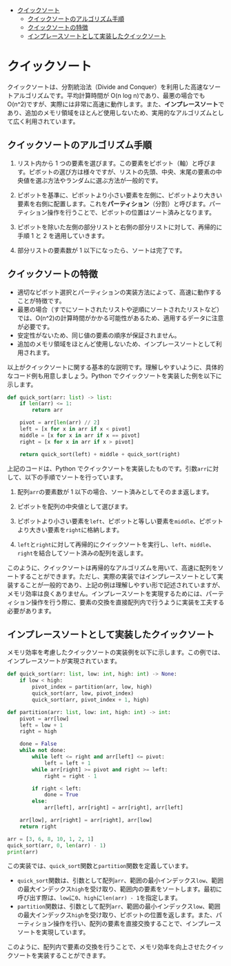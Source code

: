 - [クイックソート](#クイックソート)
  - [クイックソートのアルゴリズム手順](#クイックソートのアルゴリズム手順)
  - [クイックソートの特徴](#クイックソートの特徴)
  - [インプレースソートとして実装したクイックソート](#インプレースソートとして実装したクイックソート)

# クイックソート

クイックソートは、分割統治法（Divide and Conquer）を利用した高速なソートアルゴリズムです。平均計算時間が O(n log n)であり、最悪の場合でも O(n^2)ですが、実際には非常に高速に動作します。また、**インプレースソート**であり、追加のメモリ領域をほとんど使用しないため、実用的なアルゴリズムとして広く利用されています。

## クイックソートのアルゴリズム手順

1. リスト内から 1 つの要素を選びます。この要素をピボット（軸）と呼びます。ピボットの選び方は様々ですが、リストの先頭、中央、末尾の要素の中央値を選ぶ方法やランダムに選ぶ方法が一般的です。

2. ピボットを基準に、ピボットより小さい要素を左側に、ピボットより大きい要素を右側に配置します。これを**パーティション**（分割）と呼びます。パーティション操作を行うことで、ピボットの位置はソート済みとなります。

3. ピボットを除いた左側の部分リストと右側の部分リストに対して、再帰的に手順 1 と 2 を適用していきます。

4. 部分リストの要素数が 1 以下になったら、ソートは完了です。

## クイックソートの特徴

- 適切なピボット選択とパーティションの実装方法によって、高速に動作することが特徴です。
- 最悪の場合（すでにソートされたリストや逆順にソートされたリストなど）では、O(n^2)の計算時間がかかる可能性があるため、適用するデータに注意が必要です。
- 安定性がないため、同じ値の要素の順序が保証されません。
- 追加のメモリ領域をほとんど使用しないため、インプレースソートとして利用されます。

以上がクイックソートに関する基本的な説明です。理解しやすいように、具体的なコード例も用意しましょう。Python でクイックソートを実装した例を以下に示します。

```python
def quick_sort(arr: list) -> list:
    if len(arr) <= 1:
        return arr

    pivot = arr[len(arr) // 2]
    left = [x for x in arr if x < pivot]
    middle = [x for x in arr if x == pivot]
    right = [x for x in arr if x > pivot]

    return quick_sort(left) + middle + quick_sort(right)
```

上記のコードは、Python でクイックソートを実装したものです。引数`arr`に対して、以下の手順でソートを行っています。

1. 配列`arr`の要素数が 1 以下の場合、ソート済みとしてそのまま返します。

2. ピボットを配列の中央値として選びます。

3. ピボットより小さい要素を`left`、ピボットと等しい要素を`middle`、ピボットより大きい要素を`right`に格納します。

4. `left`と`right`に対して再帰的にクイックソートを実行し、`left`、`middle`、`right`を結合してソート済みの配列を返します。

このように、クイックソートは再帰的なアルゴリズムを用いて、高速に配列をソートすることができます。ただし、実際の実装ではインプレースソートとして実装することが一般的であり、上記の例は理解しやすい形で記述されていますが、メモリ効率は良くありません。インプレースソートを実現するためには、パーティション操作を行う際に、要素の交換を直接配列内で行うように実装を工夫する必要があります。

## インプレースソートとして実装したクイックソート

メモリ効率を考慮したクイックソートの実装例を以下に示します。この例では、インプレースソートが実現されています。

```python
def quick_sort(arr: list, low: int, high: int) -> None:
    if low < high:
        pivot_index = partition(arr, low, high)
        quick_sort(arr, low, pivot_index)
        quick_sort(arr, pivot_index + 1, high)

def partition(arr: list, low: int, high: int) -> int:
    pivot = arr[low]
    left = low + 1
    right = high

    done = False
    while not done:
        while left <= right and arr[left] <= pivot:
            left = left + 1
        while arr[right] >= pivot and right >= left:
            right = right - 1

        if right < left:
            done = True
        else:
            arr[left], arr[right] = arr[right], arr[left]

    arr[low], arr[right] = arr[right], arr[low]
    return right

arr = [3, 6, 8, 10, 1, 2, 1]
quick_sort(arr, 0, len(arr) - 1)
print(arr)
```

この実装では、`quick_sort`関数と`partition`関数を定義しています。

- `quick_sort`関数は、引数として配列`arr`、範囲の最小インデックス`low`、範囲の最大インデックス`high`を受け取り、範囲内の要素をソートします。最初に呼び出す際は、`low`に`0`、`high`に`len(arr) - 1`を指定します。
- `partition`関数は、引数として配列`arr`、範囲の最小インデックス`low`、範囲の最大インデックス`high`を受け取り、ピボットの位置を返します。また、パーティション操作を行い、配列の要素を直接交換することで、インプレースソートを実現しています。

このように、配列内で要素の交換を行うことで、メモリ効率を向上させたクイックソートを実装することができます。
